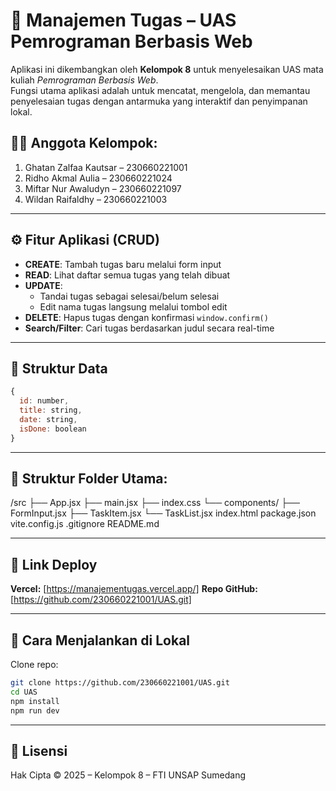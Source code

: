 # 📝 Manajemen Tugas – UAS Pemrograman Berbasis Web

Aplikasi ini dikembangkan oleh **Kelompok 8** untuk menyelesaikan UAS mata kuliah _Pemrograman Berbasis Web_.  
Fungsi utama aplikasi adalah untuk mencatat, mengelola, dan memantau penyelesaian tugas dengan antarmuka yang interaktif dan penyimpanan lokal.

## 👨‍💻 Anggota Kelompok:

1. Ghatan Zalfaa Kautsar – 230660221001
2. Ridho Akmal Aulia – 230660221024
3. Miftar Nur Awaludyn – 230660221097
4. Wildan Raifaldhy – 230660221003

---

## ⚙️ Fitur Aplikasi (CRUD)

- **CREATE**: Tambah tugas baru melalui form input
- **READ**: Lihat daftar semua tugas yang telah dibuat
- **UPDATE**:
  - Tandai tugas sebagai selesai/belum selesai
  - Edit nama tugas langsung melalui tombol edit
- **DELETE**: Hapus tugas dengan konfirmasi `window.confirm()`
- **Search/Filter**: Cari tugas berdasarkan judul secara real-time

---

## 🧠 Struktur Data

```js
{
  id: number,
  title: string,
  date: string,
  isDone: boolean
}
```

---

## 📂 Struktur Folder Utama:

/src
├── App.jsx
├── main.jsx
├── index.css
└── components/
├── FormInput.jsx
├── TaskItem.jsx
└── TaskList.jsx
index.html
package.json
vite.config.js
.gitignore
README.md

---

## 🔗 Link Deploy

**Vercel:** [https://manajementugas.vercel.app/]
**Repo GitHub:** [https://github.com/230660221001/UAS.git]

---

## 🚀 Cara Menjalankan di Lokal

Clone repo:

```bash
git clone https://github.com/230660221001/UAS.git
cd UAS
npm install
npm run dev
```

---

## 🧾 Lisensi

Hak Cipta © 2025 – Kelompok 8 – FTI UNSAP Sumedang
